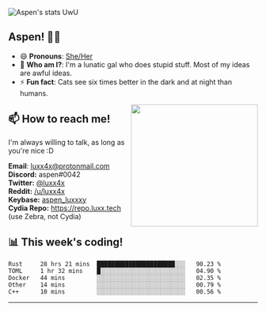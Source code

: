 ![Aspen's stats UwU](https://github-readme-stats.vercel.app/api?username=aspenluxxxy&show_icons=true&theme=onedark)

## Aspen! 🏳️‍⚧️

 - 😄 **Pronouns**: [She/Her](https://www.mypronouns.org/she-her)
 - 👩 **Who am I?**: I'm a lunatic gal who does stupid stuff. Most of my ideas are awful ideas.  
 - ⚡ **Fun fact**: <!--START_SECTION:catfact-->Cats see six times better in the dark and at night than humans.<!--END_SECTION:catfact-->
 
<img align="right" src="https://raw.githubusercontent.com/aspenluxxxy/aspenluxxxy/master/crab.jpg" width="256px" height="247px" />  

## 📫 How to reach me!
I'm always willing to talk, as long as you're nice :D

**Email**: luxx4x@protonmail.com  
**Discord:** aspen#0042  
**Twitter:** [@luxx4x](https://twitter.com/luxx4x)  
**Reddit:** [/u/luxx4x](https://reddit.com/user/luxx4x/)  
**Keybase:** [aspen_luxxxy](https://keybase.io/aspen_luxxxy)  
**Cydia Repo:** https://repo.luxx.tech (use Zebra, not Cydia)

## 📊 **This week's coding!**
<!--START_SECTION:waka-->
```text
Rust     28 hrs 21 mins  ██████████████████████░░░   90.23 % 
TOML     1 hr 32 mins    █░░░░░░░░░░░░░░░░░░░░░░░░   04.90 % 
Docker   44 mins         ░░░░░░░░░░░░░░░░░░░░░░░░░   02.35 % 
Other    14 mins         ░░░░░░░░░░░░░░░░░░░░░░░░░   00.79 % 
C++      10 mins         ░░░░░░░░░░░░░░░░░░░░░░░░░   00.56 %
```
<!--END_SECTION:waka-->

-------
